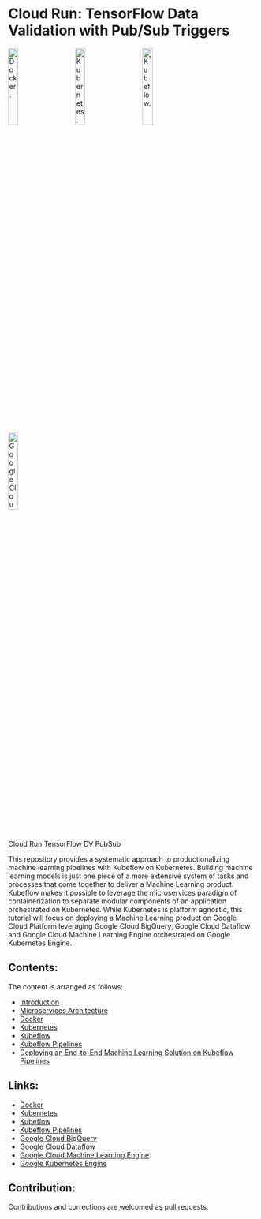 # Cloud Run: TensorFlow Data Validation with Pub/Sub Triggers

<p align="left">
    <img src="img/docker.png" align="middle" alt="Docker." height=20% width=20%/>&nbsp;&nbsp;&nbsp;&nbsp;&nbsp;&nbsp;&nbsp;&nbsp;
    <img src="img/kubernetes.jpg" align="middle" alt="Kubernetes." height=20% width=20%/>&nbsp;&nbsp;&nbsp;&nbsp;&nbsp;&nbsp;&nbsp;&nbsp;
    <img src="img/kubeflow.jpg" align="middle" alt="Kubeflow." height=20% width=20%/>&nbsp;&nbsp;&nbsp;&nbsp;&nbsp;&nbsp;&nbsp;&nbsp;
    <img src="img/gcp.png" align="middle" alt="Google Cloud Platform." height=20% width=20%/>
</p>

<br>

Cloud Run
TensorFlow DV
PubSub

This repository provides a systematic approach to productionalizing machine learning pipelines with Kubeflow on Kubernetes. Building machine learning models is just one piece of a more extensive system of tasks and processes that come together to deliver a Machine Learning product. Kubeflow makes it possible to leverage the microservices paradigm of containerization to separate modular components of an application orchestrated on Kubernetes. While Kubernetes is platform agnostic, this tutorial will focus on deploying a Machine Learning product on Google Cloud Platform leveraging Google Cloud BigQuery, Google Cloud Dataflow and Google Cloud Machine Learning Engine orchestrated on Google Kubernetes Engine.

## Contents:
The content is arranged as follows:
- <a href="./1_introduction.md">Introduction</a>
- <a href="./2_microservices.md">Microservices Architecture</a>
- <a href="./3_docker.md">Docker</a>
- <a href="./4_kubernetes.md">Kubernetes</a>
- <a href="./5_kubeflow.md">Kubeflow</a>
- <a href="./6_kubeflow_pipelines.md">Kubeflow Pipelines</a>
- <a href="./7_end_to_end_kubeflow_pipelines.md">Deploying an End-to-End Machine Learning Solution on Kubeflow Pipelines</a>

## Links:
 - <a href="https://www.docker.com/">Docker</a>
 - <a href="https://kubernetes.io/">Kubernetes</a>
 - <a href="https://github.com/kubeflow/kubeflow">Kubeflow</a>
 - <a href="https://github.com/kubeflow/pipelines">Kubeflow Pipelines</a>
 - <a href="https://cloud.google.com/bigquery/">Google Cloud BigQuery</a>
 - <a href="https://cloud.google.com/dataflow/">Google Cloud Dataflow</a>
 - <a href="https://cloud.google.com/ml-engine/">Google Cloud Machine Learning Engine</a>
 - <a href="https://cloud.google.com/kubernetes-engine/">Google Kubernetes Engine</a>

## Contribution:
Contributions and corrections are welcomed as pull requests.